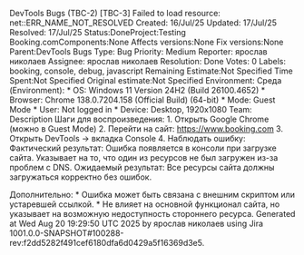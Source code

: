 DevTools Bugs (TBC-2) \[TBC-3\] Failed to load resource:
net::ERR_NAME_NOT_RESOLVED Created: 16/Jul/25 Updated: 17/Jul/25
Resolved: 17/Jul/25 Status:DoneProject:Testing
Booking.comComponents:None Affects versions:None Fix versions:None
Parent:DevTools Bugs Type: Bug Priority: Medium Reporter: ярослав
николаев Assignee: ярослав николаев Resolution: Done Votes: 0 Labels:
booking, console, debug, javascript Remaining Estimate:Not Specified
Time Spent:Not Specified Original estimate:Not Specified Environment:
Среда (Environment): \* OS: Windows 11 Version 24H2 (Build 26100.4652)
\* Browser: Chrome 138.0.7204.158 (Official Build) (64-bit) \* Mode:
Guest Mode \* User: Not logged in \* Device: Desktop, 1920x1080 Team:
Description Шаги для воспроизведения: 1. Открыть Google Chrome (можно в
Guest Mode) 2. Перейти на сайт: https://www.booking.com 3. Открыть
DevTools → вкладка Console 4. Наблюдать ошибку: Фактический результат:
Ошибка появляется в консоли при загрузке сайта. Указывает на то, что
один из ресурсов не был загружен из-за проблем с DNS. Ожидаемый
результат: Все ресурсы сайта должны загружаться корректно без ошибок.

Дополнительно: \* Ошибка может быть связана с внешним скриптом или
устаревшей ссылкой. \* Не влияет на основной функционал сайта, но
указывает на возможную недоступность стороннего ресурса. Generated at
Wed Aug 20 19:29:50 UTC 2025 by ярослав николаев using Jira
1001.0.0-SNAPSHOT#100288-rev:f2dd5282f491cef6180dfa6d0429a5f16369d3e5.
